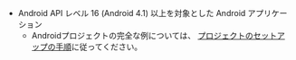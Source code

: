 * Android API レベル 16 (Android 4.1) 以上を対象とした Android アプリケーション
    * Androidプロジェクトの完全な例については、 [プロジェクトのセットアップの手順](~/lib/project-setup/create-application.md)に従ってください。

